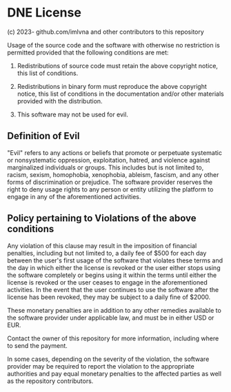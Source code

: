 # DNE License

(c) 2023- github.com/imlvna and other contributors to this repository

Usage of the source code and the software with otherwise no restriction is permitted provided that the following conditions are met:

1. Redistributions of source code must retain the above copyright notice, this list of conditions.

2. Redistributions in binary form must reproduce the above copyright notice, this list of conditions in the documentation and/or other materials provided with the distribution.

3. This software may not be used for evil.

## Definition of Evil

"Evil" refers to any actions or beliefs that promote or perpetuate systematic or nonsystematic
oppression, exploitation, hatred, and violence against marginalized individuals or groups.
This includes but is not limited to, racism, sexism, homophobia, xenophobia, ableism, fascism,
and any other forms of discrimination or prejudice. The software provider reserves the right to
deny usage rights to any person or entity utilizing the platform to engage in any of the
aforementioned activities.

## Policy pertaining to Violations of the above conditions

Any violation of this clause may result in the imposition of financial penalties,
including but not limited to, a daily fee of $500 for each day between the user's
first usage of the software that violates these terms and the day in which either
the license is revoked or the user either stops using the software completely or
begins using it within the terms until either the license is revoked or the user
ceases to engage in the aforementioned activities. In the event that the user
continues to use the software after the license has been revoked, they may be
subject to a daily fine of $2000.

These monetary penalties are in addition to any other remedies available to the
software provider under applicable law, and must be in either USD or EUR.

Contact the owner of this repository for more information, including where to
send the payment.

In some cases, depending on the severity of the violation, the software provider
may be required to report the violation to the appropriate authorities and pay
equal monetary penalties to the affected parties as well as the repository contributors.
